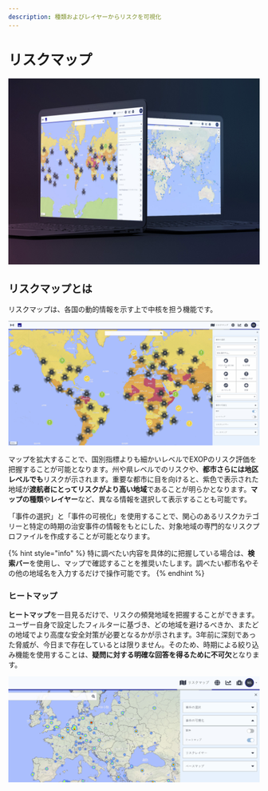 ```yaml
---
description: 種類およびレイヤーからリスクを可視化
---
```


# リスクマップ

![](../.gitbook/assets/riskmap%20%282%29.JPG)

## リスクマップとは

リスクマップは、各国の動的情報を示す上で中核を担う機能です。

![](../.gitbook/assets/rm_img01%20%282%29.jpg)

マップを拡大することで、国別指標よりも細かいレベルでEXOPのリスク評価を把握することが可能となります。州や県レベルでのリスクや、**都市さらには地区レベルでも**リスクが示されます。重要な都市に目を向けると、紫色で表示された地域が**渡航者にとってリスクがより高い地域**であることが明らかとなります。**マップの種類**や**レイヤー**など、異なる情報を選択して表示することも可能です。

「事件の選択」と「事件の可視化」を使用することで、関心のあるリスクカテゴリーと特定の時期の治安事件の情報をもとにした、対象地域の専門的なリスクプロファイルを作成することが可能となります。

{% hint style="info" %}
特に調べたい内容を具体的に把握している場合は、**検索バー**を使用し、マップで確認することを推奨いたします。調べたい都市名やその他の地域名を入力するだけで操作可能です。
{% endhint %}

### ヒートマップ

**ヒートマップ**を一目見るだけで、リスクの頻発地域を把握することができます。 ユーザー自身で設定したフィルターに基づき、どの地域を避けるべきか、またどの地域でより高度な安全対策が必要となるかが示されます。3年前に深刻であった脅威が、今日まで存在しているとは限りません。そのため、時期による絞り込み機能を使用することは、**疑問に対する明確な回答を得るために不可欠**となります。

![](../.gitbook/assets/risk-map-3%20%283%29.JPG)

